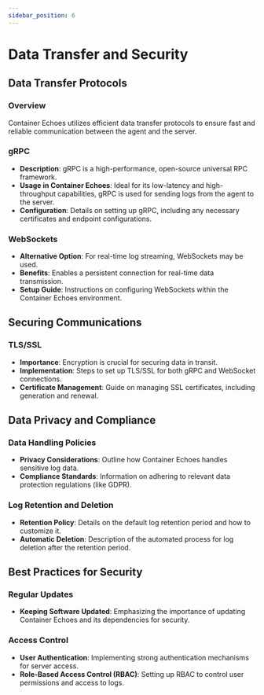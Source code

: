 ```yaml
---
sidebar_position: 6
---
```


# Data Transfer and Security

## Data Transfer Protocols

### Overview

Container Echoes utilizes efficient data transfer protocols to ensure fast and reliable communication between the agent and the server.

### gRPC

- **Description**: gRPC is a high-performance, open-source universal RPC framework.
- **Usage in Container Echoes**: Ideal for its low-latency and high-throughput capabilities, gRPC is used for sending logs from the agent to the server.
- **Configuration**: Details on setting up gRPC, including any necessary certificates and endpoint configurations.

### WebSockets

- **Alternative Option**: For real-time log streaming, WebSockets may be used.
- **Benefits**: Enables a persistent connection for real-time data transmission.
- **Setup Guide**: Instructions on configuring WebSockets within the Container Echoes environment.

## Securing Communications

### TLS/SSL

- **Importance**: Encryption is crucial for securing data in transit.
- **Implementation**: Steps to set up TLS/SSL for both gRPC and WebSocket connections.
- **Certificate Management**: Guide on managing SSL certificates, including generation and renewal.

## Data Privacy and Compliance

### Data Handling Policies

- **Privacy Considerations**: Outline how Container Echoes handles sensitive log data.
- **Compliance Standards**: Information on adhering to relevant data protection regulations (like GDPR).

### Log Retention and Deletion

- **Retention Policy**: Details on the default log retention period and how to customize it.
- **Automatic Deletion**: Description of the automated process for log deletion after the retention period.

## Best Practices for Security

### Regular Updates

- **Keeping Software Updated**: Emphasizing the importance of updating Container Echoes and its dependencies for security.

### Access Control

- **User Authentication**: Implementing strong authentication mechanisms for server access.
- **Role-Based Access Control (RBAC)**: Setting up RBAC to control user permissions and access to logs.

